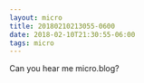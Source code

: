 ```yaml
---
layout: micro
title: 20180210213055-0600
date: 2018-02-10T21:30:55-06:00
tags: micro
---
```

Can you hear me micro.blog?